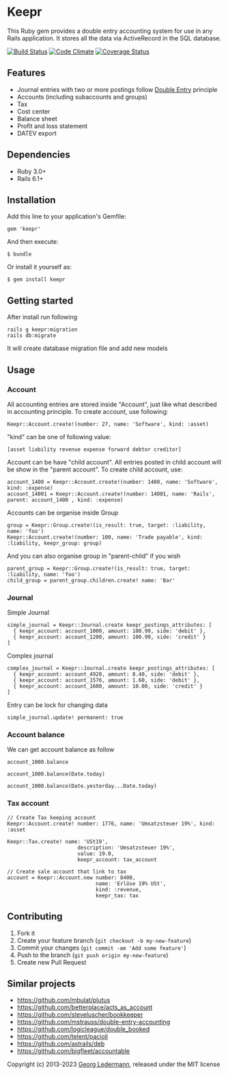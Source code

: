 # Keepr

This Ruby gem provides a double entry accounting system for use in any Rails application. It stores all the data via ActiveRecord in the SQL database.

[![Build Status](https://github.com/ledermann/keepr/workflows/Test/badge.svg?branch=master)](https://github.com/ledermann/keepr/actions)
[![Code Climate](https://codeclimate.com/github/ledermann/keepr/badges/gpa.svg)](https://codeclimate.com/github/ledermann/keepr)
[![Coverage Status](https://coveralls.io/repos/github/ledermann/keepr/badge.svg?branch=master)](https://coveralls.io/github/ledermann/keepr?branch=master)

## Features

* Journal entries with two or more postings follow [Double Entry](https://www.accountingcoach.com/blog/what-is-the-double-entry-system) principle
* Accounts (including subaccounts and groups)
* Tax
* Cost center
* Balance sheet
* Profit and loss statement
* DATEV export


## Dependencies

* Ruby 3.0+
* Rails 6.1+


## Installation

Add this line to your application's Gemfile:

    gem 'keepr'

And then execute:

    $ bundle

Or install it yourself as:

    $ gem install keepr


## Getting started

After install run following

	rails g keepr:migration
	rails db:migrate

It will create database migration file and add new models

## Usage
### Account
All accounting entries are stored inside "Account", just like what described in accounting principle. To create account, use following:

	Keepr::Account.create!(number: 27, name: 'Software', kind: :asset)

"kind" can be one of following value:

	[asset liability revenue expense forward debtor creditor]

Account can be have "child account". All entries posted in child account will be show in the "parent account".
To create child account, use:

	account_1400 = Keepr::Account.create!(number: 1400, name: 'Software', kind: :expense)
	account_14001 = Keepr::Account.create!(number: 14001, name: 'Rails', parent: account_1400 , kind: :expense)

Accounts can be organise inside Group

	group = Keepr::Group.create!(is_result: true, target: :liability, name: 'foo')
	Keepr::Account.create!(number: 100, name: 'Trade payable', kind: :liability, keepr_group: group)

And you can also organise group in "parent-child" if you wish

	parent_group = Keepr::Group.create!(is_result: true, target: :liability, name: 'foo')
	child_group = parent_group.children.create! name: 'Bar'

### Journal


Simple Journal

    simple_journal = Keepr::Journal.create keepr_postings_attributes: [
      { keepr_account: account_1000, amount: 100.99, side: 'debit' },
      { keepr_account: account_1200, amount: 100.99, side: 'credit' }
    ]


Complex journal

    complex_journal = Keepr::Journal.create keepr_postings_attributes: [
      { keepr_account: account_4920, amount: 8.40, side: 'debit' },
      { keepr_account: account_1576, amount: 1.60, side: 'debit' },
      { keepr_account: account_1600, amount: 10.00, side: 'credit' }
    ]

Entry can be lock for changing data

	simple_journal.update! permanent: true


### Account balance
We can get account balance as follow

	account_1000.balance

	account_1000.balance(Date.today)

	account_1000.balance(Date.yesterday...Date.today)

### Tax account

	// Create Tax keeping account
	Keepr::Account.create! number: 1776, name: 'Umsatzsteuer 19%', kind: :asset

	Keepr::Tax.create! name: 'USt19',
	                       description: 'Umsatzsteuer 19%',
	                       value: 19.0,
	                       keepr_account: tax_account

	// Create sale account that link to tax
	account = Keepr::Account.new number: 8400,
                                 name: 'Erlöse 19% USt',
                                 kind: :revenue,
                                 keepr_tax: tax




## Contributing

1. Fork it
2. Create your feature branch (`git checkout -b my-new-feature`)
3. Commit your changes (`git commit -am 'Add some feature'`)
4. Push to the branch (`git push origin my-new-feature`)
5. Create new Pull Request


## Similar projects

* https://github.com/mbulat/plutus
* https://github.com/betterplace/acts_as_account
* https://github.com/steveluscher/bookkeeper
* https://github.com/mstrauss/double-entry-accounting
* https://github.com/logicleague/double_booked
* https://github.com/telent/pacioli
* https://github.com/astrails/deb
* https://github.com/bigfleet/accountable


Copyright (c) 2013-2023 [Georg Ledermann](https://ledermann.dev), released under the MIT license
